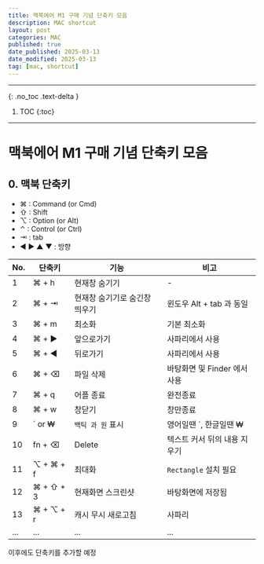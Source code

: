 ```yaml
---
title: 맥북에어 M1 구매 기념 단축키 모음
description: MAC shortcut
layout: post
categories: MAC
published: true
date_published: 2025-03-13
date_modified: 2025-03-13
tag: [mac, shortcut]
---
```

---
{: .no_toc .text-delta }

1. TOC
{:toc}
---

<!-- 글의 제목은 #
    나머지 큰 제목은 ##
    이후 나머지는 3개이상 -->

# 맥북에어 M1 구매 기념 단축키 모음

## 0. 맥북 단축키

- ⌘ : Command (or Cmd)
- ⇧ : Shift
- ⌥ : Option (or Alt)
- ⌃ : Control (or Ctrl)
- ⇥ : tab
- ◀︎ ▶︎ ▲ ▼ : 방향

| No. | 단축키 | 기능 | 비고 |
| --- | --- | -- | -- |
| 1 | ⌘ + h | 현재창 숨기기 | - | 
| 2 | ⌘ + ⇥ | 현재창 숨기기로 숨긴창 띄우기 | 윈도우 Alt + tab 과 동일 |
| 3 | ⌘ + m | 최소화 | 기본 최소화 |
| 4 | ⌘ + ▶︎ | 앞으로가기 | 사파리에서 사용 |
| 5 | ⌘ + ◀︎ | 뒤로가기 | 사파리에서 사용 |
| 6 | ⌘ + ⌫ | 파일 삭제 | 바탕화면 및 Finder 에서 사용 |
| 7 | ⌘ + q | 어플 종료 | 완전종료 |
| 8 | ⌘ + w | 창닫기 | 창만종료 |
| 9 | ` or ₩ | `백틱 과 원` 표시 | 영어일땐 `, 한글일땐 ₩ |
| 10 | fn + ⌫ | Delete | 텍스트 커서 뒤의 내용 지우기 |
| 11 | ⌥ + ⌘ + f | 최대화 | `Rectangle` 설치 필요 |
| 12 | ⌘ + ⇧ + 3 | 현재화면 스크린샷 | 바탕화면에 저장됨 |
| 13 | ⌘ + ⌥ + r | 캐시 무시 새로고침 | 사파리 |
| ... | ... | ... | ... |

이후에도 단축키를 추가할 예정